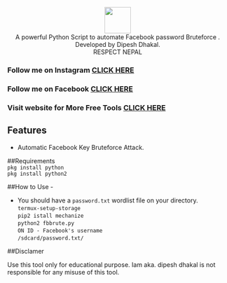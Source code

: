 <p align="center">
<img src="https://avatars2.githubusercontent.com/u/64917313?s=120&v=4" height="60"><br>
A powerful Python Script to automate Facebook password Bruteforce . Developed by Dipesh Dhakal.</br>
              RESPECT NEPAL
</p>

### Follow me on Instagram [CLICK HERE](https://instagram.com/dipesh.dhakal.2005)
### Follow me on Facebook [CLICK HERE](https://facebook.com/dip.dhakal.2005)
### Visit website for More Free Tools [CLICK HERE](https://dipeshdhakal.com.np)

## Features
- Automatic Facebook Key Bruteforce Attack.


##Requirements </br>
`pkg install python` </br>
`pkg install python2` </br>


##How to Use - 
- You should have a `password.txt` wordlist file on your directory. </br>
`termux-setup-storage` </br>
`pip2 istall mechanize` </br>
`python2 fbbrute.py` </br>
`ON ID - Facebook's username` </br>
`/sdcard/password.txt/` </br>


##Disclamer

Use this tool only for educational purpose. Iam aka. dipesh dhakal is not responsible for any misuse of this tool.

